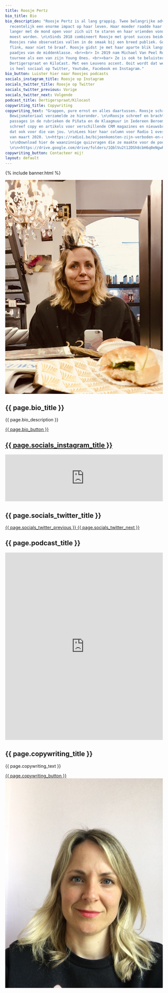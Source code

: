 ```yaml
---
title: Roosje Pertz
bio_title: Bio
bio_description: "Roosje Pertz is al lang grappig. Twee belangrijke adviezen hadden
  recentelijk een enorme impact op haar leven. Haar moeder raadde haar aan om niet
  langer met de mond open voor zich uit te staren en haar vrienden vonden dat ze stand-upcomedian
  moest worden. \n\nSinds 2018 combineert Roosje met groot succes beide gouden tips.
  Roosjes rake observaties vallen in de smaak bij een breed publiek. Goedgezind en
  flink, maar niet té braaf. Roosje gidst je met haar aparte blik langs de geijkte
  paadjes van de middenklasse. <br><br> In 2019 nam Michael Van Peel Roosje mee op
  tournee als een van zijn Young Ones. <br><bar> Ze is ook te beluisteren op de podcasts
  Dertigerspraat en KiloCast. Met een Leuvens accent. Ooit wordt dat weer hip.  Roosje
  is heel sociaal op Twitter, Youtube, Facebook en Instagram."
bio_button: Luister hier naar Roosjes podcasts
socials_instagram_title: Roosje op Instagram
socials_twitter_title: Roosje op Twitter
socials_twitter_previous: Vorige
socials_twitter_next: Volgende
podcast_title: Dertigerspraat/Kilocast
copywriting_title: Copywriting
copywriting_text: "Grappen, pure ernst en alles daartussen. Roosje schrijft op commando.
  Bewijsmateriaal verzamelde ze hieronder. \n\nRoosje schreef en bracht humoristische
  passages in de rubrieken de Piñata en de Klaagmuur in Iedereen Beroemd. \n\nRoosje
  schreef copy en artikels voor verschillende CRM magazines en nieuwsbrieven en kan
  dat ook voor die van jou. \n\nLees hier haar column voor Radio 1 over de lockdown
  van maart 2020. \n<https://radio1.be/bijeenkomsten-zijn-verboden-en-dus-heb-ik-als-stand-upcomedian-geen-publiek-en-geen-podium-meer>
  \n\nDownload hier de waanzinnige quizvragen die ze maakte voor de podcast Palaver.
  \n\n<https://drive.google.com/drive/folders/1QblVu2t12DSh8cbH6q0eNgwRI1rO7KkW?usp=sharing>\n"
copywriting_button: Contacteer mij!
layout: default
---
```


{% include banner.html %}
<section id="bio" class="bg-primary">
    <div class="container">
        <div class="row pt-5">
            <div class="col-12 col-md-5 mb-5">
                <img src="img/bio.jpg" class="img-fluid pr-4 pl-4" alt="roosje-pertz-comedian">
            </div>
            <div class="col-12 col-md-7 mb-5 text-left text-white">
                <h2 class="section-heading">{{ page.bio_title }}</h2>
                <p class="text">
                    {{ page.bio_description }}
                </p>
                <a class="btn btn-light btn-xl text-white page-scroll" href="#podcast">{{ page.bio_button }}</a>
            </div>
        </div>
    </div>
</section>

<section class="bg-light" id="socials">
  <div class="container p-5 bg-light" style="top: -56px;">
    <div id="carouselExampleControls" class="carousel slide" data-ride="carousel">
      <div class="carousel-inner text-primary">
        <div class="carousel-item active">
          <a href="https://www.instagram.com/roosjepertz" class="col-10 col-md-9 col-lg-8 col-xl-6">
            <h2>{{ page.socials_instagram_title }}</h2>
            <!-- SnapWidget -->
            <script src="https://snapwidget.com/js/snapwidget.js"></script>
            <iframe src="https://snapwidget.com/embed/855834" class="snapwidget-widget" allowtransparency="true" frameborder="0" scrolling="no" style="border:none; overflow:hidden;  width:100%; "></iframe>
          </a>
        </div>
        <div class="carousel-item">
          <h2>{{ page.socials_twitter_title }}</h2>
          <a class="twitter-timeline" data-width="800" data-height="800" href="https://twitter.com/roosjepertz?ref_src=twsrc%5Etfw"></a> <script async src="https://platform.twitter.com/widgets.js" charset="utf-8"></script>
        </div>
      </div>
      <a class="carousel-control-prev" href="#carouselExampleControls" role="button" data-slide="prev">
        <span class="carousel-control-prev-icon" aria-hidden="true"></span>
        <span class="sr-only">{{ page.socials_twitter_previous }}</span>
      </a>
      <a class="carousel-control-next" href="#carouselExampleControls" role="button" data-slide="next">
        <span class="carousel-control-next-icon" aria-hidden="true"></span>
        <span class="sr-only">{{ page.socials_twitter_next }}</span>
      </a>
    </div>
  </div>
</section>

<section class="bg-white" id="podcast">
  <div class="container banner pt-5" style="padding:unset; max-height: unset; background-image: url({{ '/img/dertigerspraat.jpg' | relative_url }});">
    <div class="d-flex justify-content-center">
        <h2 class="text-white text-center bg-light mt-5 p-3">{{ page.podcast_title }}</h2>
    </div>
    <div class="container">
      <div class="row pb-5">
        <div class="col-0 col-md-1"></div>
        <div class="d-flex justify-content-center mt-4 col-12 col-md-10">
          <iframe style="max-width: 600px;" width="100%" height="600" scrolling="no" frameborder="no" allow="autoplay" src="https://w.soundcloud.com/player/?url=https%3A//api.soundcloud.com/users/450253833&color=%23f3dcdc&auto_play=false&hide_related=false&show_comments=false&show_user=true&show_reposts=false&show_teaser=true&visual=true"></iframe><div style="font-size: 10px; color: #cccccc;line-break: anywhere;word-break: normal;overflow: hidden;white-space: nowrap;text-overflow: ellipsis; font-family: Interstate,Lucida Grande,Lucida Sans Unicode,Lucida Sans,Garuda,Verdana,Tahoma,sans-serif;font-weight: 100;"></div>
        </div>
      </div>
    </div>
  </div>
</section>


<section id="copywriting" class="bg-light text-black" >
    <div class="container">
        <div class="row">
            <div class="col-12 col-md-7 text-left mt-5 mb-5">
                <h2 class="section-heading">{{ page.copywriting_title }}</h2>
                <p class="text"> {{ page.copywriting_text }}
                </p>
                <a class="btn btn-primary btn-xl text-white page-scroll" href="mailt: info@roosjepertz.be">{{ page.copywriting_button }}</a>
            </div>
            <div class="col-12 col-md-5 mt-5 mb-5">
                <img src="img/copywriting.jpg" class="img-fluid" alt="roosje-pertz-comedian">
            </div>
        </div>
    </div>
</section>

